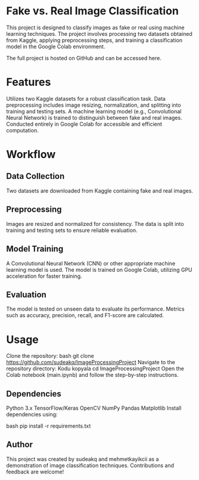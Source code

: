 # Fake vs. Real Image Classification
This project is designed to classify images as fake or real using machine learning techniques. The project involves processing two datasets obtained from Kaggle, applying preprocessing steps, and training a classification model in the Google Colab environment.

The full project is hosted on GitHub and can be accessed here.

# Features
Utilizes two Kaggle datasets for a robust classification task.
Data preprocessing includes image resizing, normalization, and splitting into training and testing sets.
A machine learning model (e.g., Convolutional Neural Network) is trained to distinguish between fake and real images.
Conducted entirely in Google Colab for accessible and efficient computation.

# Workflow
## Data Collection

Two datasets are downloaded from Kaggle containing fake and real images.
## Preprocessing

Images are resized and normalized for consistency.
The data is split into training and testing sets to ensure reliable evaluation.
## Model Training

A Convolutional Neural Network (CNN) or other appropriate machine learning model is used.
The model is trained on Google Colab, utilizing GPU acceleration for faster training.
## Evaluation

The model is tested on unseen data to evaluate its performance.
Metrics such as accuracy, precision, recall, and F1-score are calculated.

# Usage
Clone the repository:
bash
git clone https://github.com/sudeakq/ImageProcessingProject
Navigate to the repository directory:
Kodu kopyala
cd ImageProcessingProject
Open the Colab notebook (main.ipynb) and follow the step-by-step instructions.
## Dependencies
Python 3.x
TensorFlow/Keras
OpenCV
NumPy
Pandas
Matplotlib
Install dependencies using:

bash
pip install -r requirements.txt


## Author
This project was created by sudeakq and mehmetkayikcii as a demonstration of image classification techniques. Contributions and feedback are welcome!
